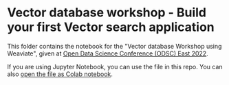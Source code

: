 # Vector database workshop - Build your first Vector search application

This folder contains the notebook for the "Vector database Workshop using Weaviate", given at [Open Data Science Conference (ODSC) East 2022](https://odsc.com/speakers/vector-database-workshop-using-weaviate/). 

If you are using Jupyter Notebook, you can use the file in this repo. You can also [open the file as Colab notebook](https://colab.research.google.com/github/semi-technologies/weaviate-examples/blob/main/vector-database-workshop/vector-database-workshop-weaviate.ipynb).
